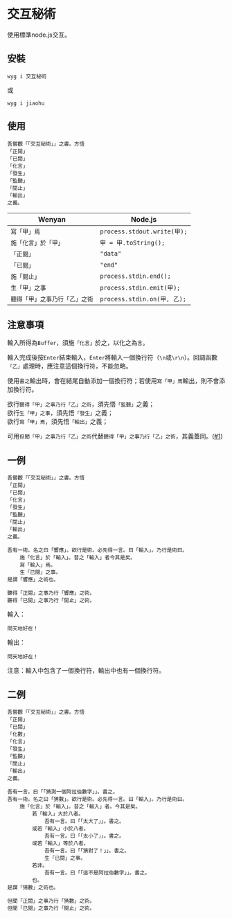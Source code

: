 # 交互秘術
使用標準node.js交互。

## 安裝
```
wyg i 交互秘術
```
或
```
wyg i jiaohu
```

## 使用
```
吾嘗觀「「交互秘術」」之書。方悟
「正閱」
「已閱」
「化言」
「發生」
「監聽」
「閱止」
「輸出」
之義。
```

| Wenyan | Node.js |
| ------ | ------ |
| `寫「甲」焉` | `process.stdout.write(甲);` |
| `施「化言」於「甲」` | `甲 = 甲.toString();` |
| `「正閱」` | `"data"` |
| `「已閱」` | `"end"` |
| `施「閱止」` | `process.stdin.end();` |
| `生「甲」之事` | `process.stdin.emit(甲);` |
| `聽得「甲」之事乃行「乙」之術` | `process.stdin.on(甲, 乙);` |

## 注意事項
輸入所得為`Buffer`，須施`「化言」`於之，以化之為`言`。  

輸入完成後按`Enter`結束輸入，`Enter`將輸入一個換行符（`\n`或`\r\n`）。回調函數`「乙」`處理時，應注意這個換行符，不能忽略。  

使用`書之`輸出時，會在結尾自動添加一個換行符；若使用`寫「甲」焉`輸出，則不會添加換行符。

欲行`聽得「甲」之事乃行「乙」之術`，須先悟`「監聽」`之義；  
欲行`生「甲」之事`，須先悟`「發生」`之義；  
欲行`寫「甲」焉`，須先悟`「輸出」`之義；  

可用`但聞「甲」之事乃行「乙」之術`代替`聽得「甲」之事乃行「乙」之術`，其義蓋同。([#1](https://github.com/GLanguage/jiaohu-wy/issues/1))

## 一例

```
吾嘗觀「「交互秘術」」之書。方悟
「正閱」
「已閱」
「化言」
「發生」
「監聽」
「閱止」
「輸出」
之義。

吾有一術。名之曰「響應」。欲行是術。必先得一言。曰「輸入」。乃行是術曰。
    施「化言」於「輸入」。昔之「輸入」者今其是矣。
    寫「輸入」焉。
    生「已閱」之事。
是謂「響應」之術也。

聽得「正閱」之事乃行「響應」之術。
聽得「已閱」之事乃行「閱止」之術。
```
輸入：
```
問天地好在！

```
輸出：
```
問天地好在！

```
注意：輸入中包含了一個換行符，輸出中也有一個換行符。

## 二例

```
吾嘗觀「「交互秘術」」之書。方悟
「正閱」
「已閱」
「化數」
「化言」
「發生」
「監聽」
「閱止」
「輸出」
之義。

吾有一言。曰「「猜測一個阿拉伯數字」」。書之。
吾有一術。名之曰「猜數」。欲行是術。必先得一言。曰「輸入」。乃行是術曰。
    施「化言」於「輸入」。昔之「輸入」者。今其是矣。
        若「輸入」大於八者。
            吾有一言。曰「「太大了」」。書之。
        或若「輸入」小於八者。
            吾有一言。曰「「太小了」」。書之。
        或若「輸入」等於八者。
            吾有一言。曰「「猜對了！」」。書之。
            生「已閱」之事。
        若非。
            吾有一言。曰「「這不是阿拉伯數字」」。書之。
        也。    
是謂「猜數」之術也。

但聞「正閱」之事乃行「猜數」之術。
但聞「已閱」之事乃行「閱止」之術。
```
